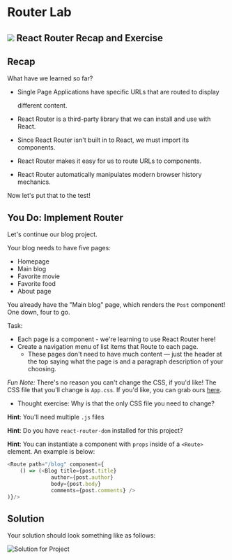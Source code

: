 # Router Lab

## ![](https://ga-dash.s3.amazonaws.com/production/assets/logo-9f88ae6c9c3871690e33280fcf557f33.png) React Router Recap and Exercise

## Recap

What have we learned so far?

* Single Page Applications have specific URLs that are routed to display

  different content.

* React Router is a third-party library that we can install and use with React.
* Since React Router isn't built in to React, we must import its components.
* React Router makes it easy for us to route URLs to components.
* React Router automatically manipulates modern browser history mechanics.

Now let's put that to the test!

## You Do: Implement Router

Let's continue our blog project.

Your blog needs to have five pages:

* Homepage
* Main blog
* Favorite movie
* Favorite food
* About page

You already have the "Main blog" page, which renders the `Post` component! One down, four to go.

Task:

* Each page is a component - we're learning to use React Router here!
* Create a navigation menu of list items that Route to each page.
  * These pages don't need to have much content — just the header at the top saying what the page is and a paragraph description of your choosing.

_Fun Note:_ There's no reason you can't change the CSS, if you'd like! The CSS file that you'll change is `App.css`. If you'd like, you can grab ours [here](https://git.generalassemb.ly/education-product/React-Exercise-Solutions/blob/master/projects/project-04-router/solution-code/src/App.css).

* Thought exercise: Why is that the only CSS file you need to change?

**Hint**: You'll need multiple `.js` files

**Hint**: Do you have `react-router-dom` installed for this project?

**Hint**: You can instantiate a component with `props` inside of a `<Route>` element. An example is below:

```javascript
<Route path="/blog" component={
    () => (<Blog title={post.title}
              author={post.author}
              body={post.body}
              comments={post.comments} />
)}/>
```

## Solution

Your solution should look something like as follows:

![Solution for Project](https://github.com/WDI-SEA/react_router_global/blob/master/assets/router-solution.png)

